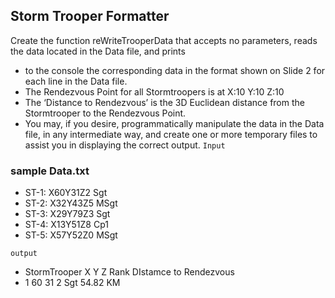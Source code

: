 ## Storm Trooper Formatter
Create the function reWriteTrooperData that accepts no parameters, reads the data located in the Data file, and prints
- to the console the corresponding data in the format shown on Slide 2 for each line in the Data file.
- The Rendezvous Point for all Stormtroopers is at X:10 Y:10 Z:10
- The ‘Distance to Rendezvous’ is the 3D Euclidean distance from the Stormtrooper to the Rendezvous Point.
- You may, if you desire, programmatically manipulate the data in the Data file, in any intermediate way, and create one or more temporary files to assist you in displaying the correct output.
```Input```
### sample Data.txt
  - ST-1: X60Y31Z2 Sgt
  - ST-2: X32Y43Z5 MSgt
  - ST-3: X29Y79Z3 Sgt
  - ST-4: X13Y51Z8 Cp1
  - ST-5: X57Y52Z0 MSgt

```output``` 
- StormTrooper     X        Y     Z    Rank       DIstamce to Rendezvous
- 1                60      31    2    Sgt         54.82 KM